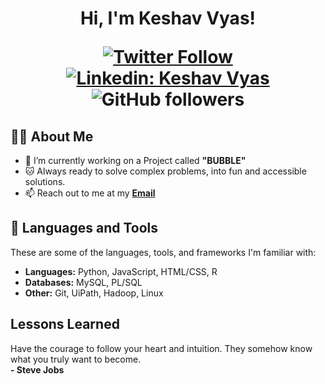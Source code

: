 <h1 align="center">Hi, I'm Keshav Vyas!

[![Twitter Follow](https://img.shields.io/badge/follow-%40yohokeshav-1DA1F2?logo=twitter&style=social)](https://twitter.com/yohokeshav)
[![Linkedin: Keshav Vyas](https://img.shields.io/badge/-Keshav-blue?style=flat-square&logo=Linkedin&logoColor=white&link=https://www.linkedin.com/in/keshavyas/)](https://www.linkedin.com/in/keshavyas/)
![GitHub followers](https://img.shields.io/github/followers/Keshav-Vyas?label=Follow&style=social)


## 👨‍💻 About Me

- 🚀 I’m currently working on a Project called **"BUBBLE"**
- 🐱 Always ready to solve complex problems, into fun and accessible solutions.
- 📫 Reach out to me at my **<a href="mailto:yohokeshav@gmail.com">Email</a>**


## 🚀 Languages and Tools

These are some of the languages, tools, and frameworks I'm familiar with:
<!--- List of tools and frameworks here --->
* **Languages:** Python, JavaScript, HTML/CSS, R
* **Databases:** MySQL, PL/SQL
* **Other:** Git, UiPath, Hadoop, Linux


## Lessons Learned

Have the courage to follow your heart and intuition. They somehow know what you truly want to become.<br>
    **- Steve Jobs**
